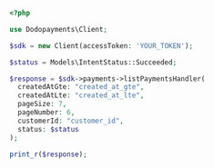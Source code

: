 ```php
<?php

use Dodopayments\Client;

$sdk = new Client(accessToken: 'YOUR_TOKEN');

$status = Models\IntentStatus::Succeeded;

$response = $sdk->payments->listPaymentsHandler(
  createdAtGte: "created_at_gte",
  createdAtLte: "created_at_lte",
  pageSize: 7,
  pageNumber: 6,
  customerId: "customer_id",
  status: $status
);

print_r($response);

```


<!-- This file was generated by liblab | https://liblab.com/ -->
